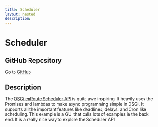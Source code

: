 ```yaml
---
title: Scheduler
layout: nested
description:
---
```

#  Scheduler

## GitHub Repository

Go to [GitHub](https://github.com/osgi/osgi.enroute.examples/tree/master/osgi.enroute.examples.scheduler.application)

## Description

The [OSGi enRoute Scheduler API][7] is quite awe inspiring. It heavily uses the Promises and lambdas to make async programming simple in OSGi. It supports all the important features like deadlines, delays, and Cron like scheduling. This example is a GUI that calls lots of examples in the back end. It is a really nice way to explore the Scheduler API.


[7]: http://enroute.osgi.org/services/osgi.enroute.scheduler.api.html